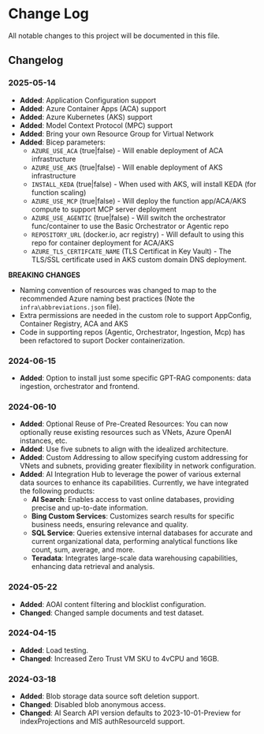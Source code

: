 
# Change Log
All notable changes to this project will be documented in this file.
 
## Changelog

### 2025-05-14

- **Added**: Application Configuration support
- **Added**: Azure Container Apps (ACA) support
- **Added**: Azure Kubernetes (AKS) support
- **Added**: Model Context Protocol (MPC) support
- **Added**: Bring your own Resource Group for Virtual Network
- **Added**: Bicep parameters:
  - `AZURE_USE_ACA` (true|false) - Will enable deployment of ACA infrastructure
  - `AZURE_USE_AKS` (true|false) - Will enable deployment of AKS infrastructure
  - `INSTALL_KEDA` (true|false) - When used with AKS, will install KEDA (for function scaling)
  - `AZURE_USE_MCP` (true|false) - Will deploy the function app/ACA/AKS compute to support MCP server deployment
  - `AZURE_USE_AGENTIC` (true|false) - Will switch the orchestrator func/container to use the Basic Orchestrator or Agentic repo
  - `REPOSITORY_URL` (docker.io, acr registry) - Will default to using this repo for container deployment for ACA/AKS
  - `AZURE_TLS_CERTIFCATE_NAME` (TLS Certificat in Key Vault) - The TLS/SSL certificate used in AKS custom domain DNS deployment.

**BREAKING CHANGES**

- Naming convention of resources was changed to map to the recommended Azure naming best practices (Note the `infra\abbreviations.json` file).
- Extra permissions are needed in the custom role to support AppConfig, Container Registry, ACA and AKS
- Code in supporting repos (Agentic, Orchestrator, Ingestion, Mcp) has been refactored to suport Docker containerization.

### 2024-06-15
- **Added**: Option to install just some specific GPT-RAG components: data ingestion, orchestrator and frontend.

### 2024-06-10
- **Added**: Optional Reuse of Pre-Created Resources: You can now optionally reuse existing resources such as VNets, Azure OpenAI instances, etc.
- **Added**: Use five subnets to align with the idealized architecture.
- **Added**: Custom Addressing to allow specifying custom addressing for VNets and subnets, providing greater flexibility in network configuration.
- **Added**: AI Integration Hub to leverage the power of various external data sources to enhance its capabilities. Currently, we have integrated the following products:
    - **AI Search**: Enables access to vast online databases, providing precise and up-to-date information.
    - **Bing Custom Services**: Customizes search results for specific business needs, ensuring relevance and quality.
    - **SQL Service**: Queries extensive internal databases for accurate and current organizational data, performing analytical functions like count, sum, average, and more.
    - **Teradata**: Integrates large-scale data warehousing capabilities, enhancing data retrieval and analysis.

### 2024-05-22
- **Added**: AOAI content filtering and blocklist configuration.
- **Changed**: Changed sample documents and test dataset.

### 2024-04-15
- **Added**: Load testing.
- **Changed**: Increased Zero Trust VM SKU to 4vCPU and 16GB.

### 2024-03-18
- **Added**: Blob storage data source soft deletion support.
- **Changed**: Disabled blob anonymous access.
- **Changed**: AI Search API version defaults to 2023-10-01-Preview for indexProjections and MIS authResourceId support.